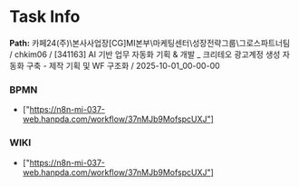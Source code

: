 # Task Info

**Path:** 카페24(주)\본사사업장\[CG]MI본부\마케팅센터\성장전략그룹\그로스파트너팀 / chkim06 / [341163] AI 기반 업무 자동화 기획 & 개발 _ 크리테오 광고계정 생성 자동화 구축 - 제작 기획 및 WF 구조화 / 2025-10-01_00-00-00

### BPMN
- ["https://n8n-mi-037-web.hanpda.com/workflow/37nMJb9MofspcUXJ"]

### WIKI
- ["https://n8n-mi-037-web.hanpda.com/workflow/37nMJb9MofspcUXJ"]

